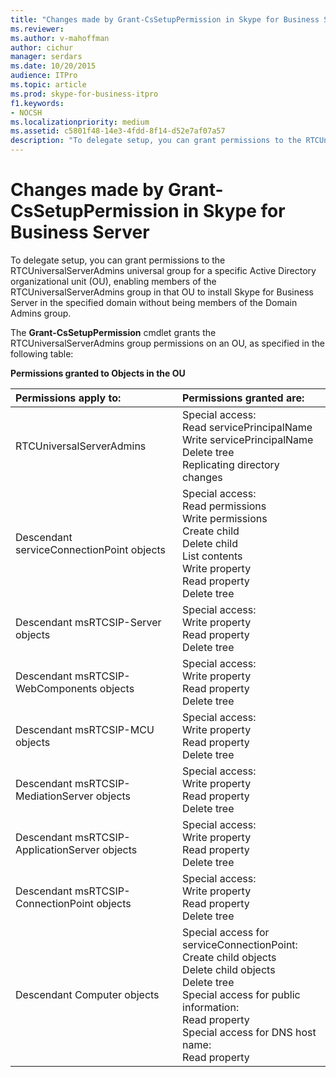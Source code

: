 ```yaml
---
title: "Changes made by Grant-CsSetupPermission in Skype for Business Server"
ms.reviewer: 
ms.author: v-mahoffman
author: cichur
manager: serdars
ms.date: 10/20/2015
audience: ITPro
ms.topic: article
ms.prod: skype-for-business-itpro
f1.keywords:
- NOCSH
ms.localizationpriority: medium
ms.assetid: c5801f48-14e3-4fdd-8f14-d52e7af07a57
description: "To delegate setup, you can grant permissions to the RTCUniversalServerAdmins universal group for a specific Active Directory organizational unit (OU), enabling members of the RTCUniversalServerAdmins group in that OU to install Skype for Business Server in the specified domain without being members of the Domain Admins group."
---
```


# Changes made by Grant-CsSetupPermission in Skype for Business Server
 
To delegate setup, you can grant permissions to the RTCUniversalServerAdmins universal group for a specific Active Directory organizational unit (OU), enabling members of the RTCUniversalServerAdmins group in that OU to install Skype for Business Server in the specified domain without being members of the Domain Admins group. 
  
The **Grant-CsSetupPermission** cmdlet grants the RTCUniversalServerAdmins group permissions on an OU, as specified in the following table:
  
**Permissions granted to Objects in the OU**

|**Permissions apply to:**|**Permissions granted are:**|
|:-----|:-----|
|RTCUniversalServerAdmins  <br/> | Special access: <br/>  Read servicePrincipalName <br/>  Write servicePrincipalName <br/>  Delete tree <br/>  Replicating directory changes <br/> |
|Descendant serviceConnectionPoint objects  <br/> | Special access: <br/>  Read permissions <br/>  Write permissions <br/>  Create child <br/>  Delete child <br/>  List contents <br/>  Write property <br/>  Read property <br/>  Delete tree <br/> |
|Descendant msRTCSIP-Server objects  <br/> | Special access: <br/>  Write property <br/>  Read property <br/>  Delete tree <br/> |
|Descendant msRTCSIP-WebComponents objects  <br/> | Special access: <br/>  Write property <br/>  Read property <br/>  Delete tree <br/> |
|Descendant msRTCSIP-MCU objects  <br/> | Special access: <br/>  Write property <br/>  Read property <br/>  Delete tree <br/> |
|Descendant msRTCSIP-MediationServer objects  <br/> | Special access: <br/>  Write property <br/>  Read property <br/>  Delete tree <br/> |
|Descendant msRTCSIP-ApplicationServer objects  <br/> | Special access: <br/>  Write property <br/>  Read property <br/>  Delete tree <br/> |
|Descendant msRTCSIP-ConnectionPoint objects  <br/> | Special access: <br/>  Write property <br/>  Read property <br/>  Delete tree <br/> |
|Descendant Computer objects  <br/> | Special access for serviceConnectionPoint: <br/>  Create child objects <br/>  Delete child objects <br/>  Delete tree <br/>  Special access for public information: <br/>  Read property <br/>  Special access for DNS host name: <br/>  Read property <br/> |
   

